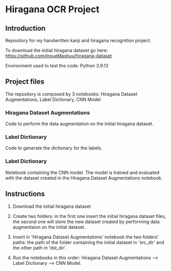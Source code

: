# Hiragana OCR Project

## Introduction
Repository for my handwritten kanji and hiragana recognition project.

To download the initial hiragana dataset go here: https://github.com/inoueMashuu/hiragana-dataset

Environment used to test the code: Python 3.9.13

## Project files
The repository is composed by 3 notebooks: Hiragana Dataset Augmentations, Label Dictionary, CNN Model
### Hiragana Dataset Augmentations
Code to perform the data augmentation on the initial hiragana dataset.
### Label Dictionary
Code to generate the dictionary for the labels.
### Label Dictionary
Notebook containing the CNN model. The model is trained and evaluated with the dataset created in the Hiragana Dataset Augmentations notebook.

## Instructions
1. Download the initial hiragana dataset

2. Create two folders: in the first one insert the initial hiragana dataset files, the second one will store the new dataset created by performing data augmentaion on the initial dataset.

3. Insert in 'Hiragana Dataset Augmentations' notebook the two folders' paths: the path of the folder containing the initial dataset in 'src_dir' and the other path in 'dst_dir'.

4. Run the notebooks in this order: Hiragana Dataset Augmentations --> Label Dictionary --> CNN Model.

